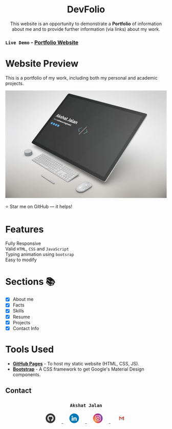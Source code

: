 <h1 align="center">DevFolio</h1>

<p align="center">This website is an opportunity to demonstrate a <b>Portfolio</b> of information about me and to provide further information (via links) about my work.<p>

  ### <code>Live Demo</code> - **[Portfolio Website](https://sreytouch.github.io/)**

# Website Preview
  This is a portfolio of my work, including both my personal and academic projects.
  
 ![Alt text](https://github.com/Akshatjalan/akshat/blob/master/assets/img/yeah.png?raw=true "Main Page")


:star:  Star me on GitHub — it helps!

# Features
 Fully Responsive\
 Valid `HTML`, `CSS` and `JavaScript`\
 Typing animation using `bootsrap`\
 Easy to modify
 
# Sections 📚
- [x] About me
- [x] Facts
- [x] Skills
- [x] Resume 
- [x] Projects 
- [x] Contact Info

# Tools Used
* [<b>GitHub Pages</b>](https://create-react-app.dev/docs/deployment/#github-pages) - To host my static website (HTML, CSS, JS).
* [<b>Bootstrap</b>](https://bootstrap.com/) - A CSS framework to get Google's Material Design components.


## Contact 
 <h3 align="center">
  <code> Akshat Jalan </code>
</h3>
  <p align="center"> 
  <a href="https://github.com/sreytouch">
    <img src="https://github.com/Akshatjalan/akshat/blob/master/Color/Github.svg" width="30" height="30" hspace="20">
  </a>

  <a href="https://www.linkedin.com/in/sreytouchlang/">
    <img src="https://github.com/Akshatjalan/akshat/blob/master/Color/LinkedIN.svg" width="30" height="30" hspace="20">
  </a>

  <a href="https://www.instagram.com/sreytouchlang/">
    <img src="https://github.com/Akshatjalan/akshat/blob/master/Color/Instagram.svg" width="30" height="30" hspace="20">
  </a>

  <a href="mailto:atouch.it@gmail.com">
    <img src="https://github.com/Akshatjalan/akshat/blob/master/Color/Gmail.svg"  width="30" height="30" hspace="20">
  </a>

</p>
